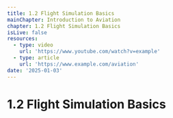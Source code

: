 ```yaml
---
title: 1.2 Flight Simulation Basics
mainChapter: Introduction to Aviation
chapter: 1.2 Flight Simulation Basics
isLive: false
resources:
  - type: video
    url: 'https://www.youtube.com/watch?v=example'
  - type: article
    url: 'https://www.example.com/aviation'
date: '2025-01-03'
---
```


# 1.2 Flight Simulation Basics
